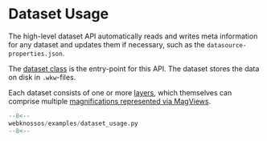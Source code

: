 # Dataset Usage

The high-level dataset API automatically reads and writes meta information for any dataset and updates them if necessary,
such as the `datasource-properties.json`.

The [dataset class](../../api/webknossos/dataset/dataset.md) is the entry-point for this API.
The dataset stores the data on disk in `.wkw`-files.

Each dataset consists of one or more [layers](../../api/webknossos/dataset/layer.md),
which themselves can comprise multiple [magnifications represented via MagViews](../../api/webknossos/dataset/mag_view.md).

```python
--8<--
webknossos/examples/dataset_usage.py
--8<--
```
